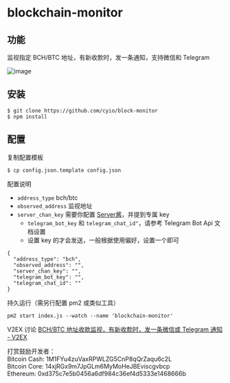 # blockchain-monitor

## 功能
监视指定 BCH/BTC 地址，有新收歀时，发一条通知，支持微信和 Telegram

![image](https://user-images.githubusercontent.com/3146103/34462800-82bb8ab0-ee86-11e7-9a0a-88e6013d7366.png)

## 安装
```shell
$ git clone https://github.com/cyio/block-monitor
$ npm install
```
## 配置
复制配置模板
```shell
$ cp config.json.template config.json
```
配置说明

  * `address_type`  bch/btc
  * `observed_address` 监视地址
  * `server_chan_key`  需要你配置 [Server酱](http://sc.ftqq.com/3.version)，并提到专属 key
	* `telegram_bot_key` 和 `telegram_chat_id"`，请参考 Telegram Bot Api 文档设置
	* 设置 key 的才会发送，一般根据使用偏好，设置一个即可

```
{
  "address_type": "bch",
  "observed_address": "",
  "server_chan_key": "",
  "telegram_bot_key": "",
  "telegram_chat_id": ""
}
```

持久运行（需另行配置 pm2 或类似工具）
```
pm2 start index.js --watch --name 'blockchain-monitor'
```


V2EX 讨论 [BCH/BTC 地址收款监视，有新收歀时，发一条微信或 Telegram 通知 - V2EX](https://www.v2ex.com/t/419070)

打赏鼓励开发者：  
Bitcoin Cash: 1M1FYu4zuVaxRPWLZG5CnP8qQrZaqu6c2L  
Bitcoin Core: 14xjRGx9m7JpGLm6MyMoHeJBEviscgvbcp  
Ethereum: 0xd375c7e5b0456a6df984c36ef4d5333e1468666b
